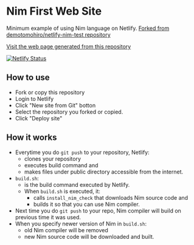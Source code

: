 # Nim First Web Site
Minimum example of using Nim language on Netlify. [Forked from demotomohiro/netlify-nim-test repository](https://github.com/demotomohiro/netlify-nim-test)

[Visit the web page generated from this repository](https://nim-first-website.netlify.com/)

[![Netlify Status](https://api.netlify.com/api/v1/badges/cc03b0e4-abff-47f1-99f3-0fc806270d36/deploy-status)](https://app.netlify.com/sites/nim-first-website/deploys)

## How to use
* Fork or copy this repository
* Login to Netlify
* Click "New site from Git" botton
* Select the repository you forked or copied.
* Click "Deploy site"

## How it works
- Everytime you do ``git push`` to your repository, Netlify:
  - clones your repository
  - executes build command and
  - makes files under public directory accessible from the internet.
- ``build.sh``:
  - is the build command executed by Netlify.
  - When ``build.sh`` is executed, it:
    - calls ``install_nim_check`` that downloads Nim source code and
    - builds it so that you can use Nim compiler.
- Next time you do ``git push`` to your repo, Nim compiler will build on previous time it was used.
- When you specify newer version of Nim in ``build.sh``:
  - old Nim compiler will be removed
  - new Nim source code will be downloaded and built.
